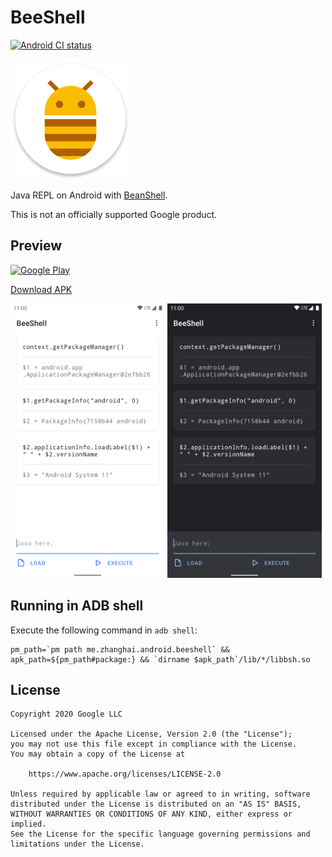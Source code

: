 # BeeShell

[![Android CI status](https://github.com/zhanghai/BeeShell/workflows/Android%20CI/badge.svg)](https://github.com/zhanghai/BeeShell/actions)

![BeeShell](app/src/main/res/mipmap-xxxhdpi/launcher_icon.png)

Java REPL on Android with [BeanShell](https://github.com/beanshell/beanshell).

This is not an officially supported Google product.

## Preview

<a href="https://play.google.com/store/apps/details?id=me.zhanghai.android.beeshell" target="_blank"><img alt="Google Play" height="90" src="https://play.google.com/intl/en_US/badges/images/generic/en_badge_web_generic.png"/></a>

[Download APK](https://github.com/zhanghai/BeeShell/releases/latest/download/app-release.apk)

<p><img src="fastlane/metadata/android/en-US/images/phoneScreenshots/1.png" width="49%" />
<img src="fastlane/metadata/android/en-US/images/phoneScreenshots/2.png" width="49%" /></p>

## Running in ADB shell

Execute the following command in `adb shell`:

```
pm_path=`pm path me.zhanghai.android.beeshell` && apk_path=${pm_path#package:} && `dirname $apk_path`/lib/*/libbsh.so
```

## License

    Copyright 2020 Google LLC

    Licensed under the Apache License, Version 2.0 (the "License");
    you may not use this file except in compliance with the License.
    You may obtain a copy of the License at

        https://www.apache.org/licenses/LICENSE-2.0

    Unless required by applicable law or agreed to in writing, software
    distributed under the License is distributed on an "AS IS" BASIS,
    WITHOUT WARRANTIES OR CONDITIONS OF ANY KIND, either express or implied.
    See the License for the specific language governing permissions and
    limitations under the License.
